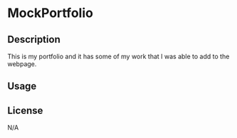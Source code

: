 # MockPortfolio

## Description

This is my portfolio and it has some of my work that I was able to add to the webpage.

## Usage



## License

N/A